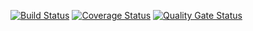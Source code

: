 [![Build Status](https://travis-ci.org/nfilin/testPO.svg?branch=master)](https://travis-ci.org/nfilin480/testPO)
[![Coverage Status](https://coveralls.io/repos/nfilin480/testPO/badge.svg?branch=master)](https://coveralls.io/github/nfilin480/testPO?branch=master)
[![Quality Gate Status](https://sonarcloud.io/api/project_badges/measure?project=nfilin480_testPO&metric=alert_status)](https://sonarcloud.io/dashboard?id=nfilin480_testPO)

